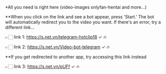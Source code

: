 *All you need is right here (video-images onlyfan-hentai and more...)     

**When you click on the link and see a bot appear, press 'Start.' The bot will automatically redirect you to the video you want. If there's an error, try a different link...

👉🏻 link 1: https://s.net.vn/telegram-hotclip18  ✓ 🔥 

👉🏻 link 2: https://s.net.vn/Video-bot-telegram  ✓ 🔥

**If you get redirected to another app, try accessing this link instead 

👉🏻 link 3: https://s.net.vn/pUFf ✓ 🔥

